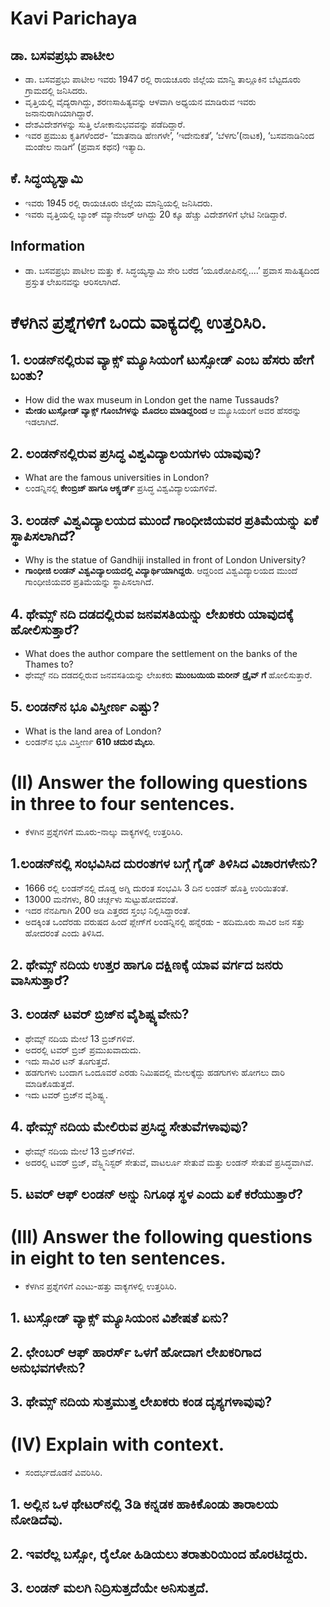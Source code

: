 # Kavi Parichaya
## ಡಾ. ಬಸವಪ್ರಭು ಪಾಟೀಲ
* ಡಾ. ಬಸವಪ್ರಭು ಪಾಟೀಲ ಇವರು 1947 ರಲ್ಲಿ ರಾಯಚೂರು ಜಿಲ್ಲೆಯ ಮಾನ್ವಿ ತಾಲ್ಲೂಕಿನ ಬೆಟ್ಟದೂರು ಗ್ರಾಮದಲ್ಲಿ ಜನಿಸಿದರು. 
* ವೃತ್ತಿಯಲ್ಲಿ ವೈದ್ಯರಾಗಿದ್ದು, ಶರಣಸಾಹಿತ್ಯವನ್ನು ಆಳವಾಗಿ ಅಧ್ಯಯನ ಮಾಡಿರುವ ಇವರು ಜನಾನುರಾಗಿಯಾಗಿದ್ದಾರೆ. 
* ದೇಶವಿದೇಶಗಳನ್ನು ಸುತ್ತಿ ಲೋಕಾನುಭವವನ್ನು ಪಡೆದಿದ್ದಾರೆ. 
* ಇವರ ಪ್ರಮುಖ ಕೃತಿಗಳೆಂದರೆ- ‘ಮಾತನಾಡಿ ಹೆಣಗಳೇ’, ‘ಇದೇನುಕತೆ’, ‘ಬೆಳಗು’(ನಾಟಕ), ‘ಬಸವನಾಡಿನಿಂದ ಮಂಡೇಲ ನಾಡಿಗೆ’ (ಪ್ರವಾಸ ಕಥನ) ಇತ್ಯಾದಿ. 

## ಕೆ. ಸಿದ್ಧಯ್ಯಸ್ವಾಮಿ 
* ಇವರು 1945 ರಲ್ಲಿ ರಾಯಚೂರು ಜಿಲ್ಲೆಯ ಮಾನ್ವಿಯಲ್ಲಿ ಜನಿಸಿದರು. 
* ಇವರು ವೃತ್ತಿಯಲ್ಲಿ ಬ್ಯಾಂಕ್ ಮ್ಯಾನೇಜರ್ ಆಗಿದ್ದು 20 ಕ್ಕೂ ಹೆಚ್ಚು ವಿದೇಶಗಳಿಗೆ ಭೇಟಿ ನೀಡಿದ್ದಾರೆ. 

## Information
* ಡಾ. ಬಸವಪ್ರಭು ಪಾಟೀಲ  ಮತ್ತು ಕೆ. ಸಿದ್ಧಯ್ಯಸ್ವಾಮಿ ಸೇರಿ ಬರೆದ ‘ಯೂರೋಪಿನಲ್ಲಿ....’ ಪ್ರವಾಸ ಸಾಹಿತ್ಯದಿಂದ ಪ್ರಸ್ತುತ ಲೇಖನವನ್ನು ಆರಿಸಲಾಗಿದೆ.

# ಕೆಳಗಿನ ಪ್ರಶ್ನೆಗಳಿಗೆ ಒಂದು ವಾಕ್ಯದಲ್ಲಿ ಉತ್ತರಿಸಿರಿ. 

## 1. ಲಂಡನ್‍ನಲ್ಲಿರುವ ವ್ಯಾಕ್ಸ್ ಮ್ಯೂಸಿಯಂಗೆ ಟುಸ್ಸೋಡ್ ಎಂಬ ಹೆಸರು ಹೇಗೆ ಬಂತು?
* How did the wax museum in London get the name Tussauds?
* **ಮೇಡಂ ಟುಸ್ಸೋಡ್ ವ್ಯಾಕ್ಸ್ ಗೊಂಬೆಗಳನ್ನು ಮೊದಲು ಮಾಡಿದ್ದರಿಂದ** ಆ ಮ್ಯೂಸಿಯಂಗೆ ಅವರ ಹೆಸರನ್ನು ಇಡಲಾಗಿದೆ.

## 2. ಲಂಡನ್‍ನಲ್ಲಿರುವ ಪ್ರಸಿದ್ಧ ವಿಶ್ವವಿದ್ಯಾಲಯಗಳು ಯಾವುವು?
* What are the famous universities in London?
* ಲಂಡನ್ನಿನಲ್ಲಿ **ಕೇಂಬ್ರಿಜ್ ಹಾಗೂ ಆಕ್ಸ್ಫರ್ಡ್** ಪ್ರಸಿದ್ಧ ವಿಶ್ವವಿದ್ಯಾಲಯಗಳಿವೆ. 

## 3. ಲಂಡನ್ ವಿಶ್ವವಿದ್ಯಾಲಯದ ಮುಂದೆ ಗಾಂಧೀಜಿಯವರ ಪ್ರತಿಮೆಯನ್ನು ಏಕೆ ಸ್ಥಾಪಿಸಲಾಗಿದೆ?
* Why is the statue of Gandhiji installed in front of London University?
* **ಗಾಂಧೀಜಿ ಲಂಡನ್ ವಿಶ್ವವಿದ್ಯಾಲಯದಲ್ಲಿ ವಿದ್ಯಾರ್ಥಿಯಾಗಿದ್ದರು**. ಆದ್ದರಿಂದ ವಿಶ್ವವಿದ್ಯಾಲಯದ ಮುಂದೆ ಗಾಂಧೀಜಿಯವರ ಪ್ರತಿಮೆಯನ್ನು ಸ್ಥಾಪಿಸಲಾಗಿದೆ.

## 4. ಥೇಮ್ಸ್ ನದಿ ದಡದಲ್ಲಿರುವ ಜನವಸತಿಯನ್ನು ಲೇಖಕರು ಯಾವುದಕ್ಕೆ ಹೋಲಿಸುತ್ತಾರೆ?
* What does the author compare the settlement on the banks of the Thames to? 
* ಥೇಮ್ಸ್ ನದಿ ದಡದಲ್ಲಿರುವ ಜನವಸತಿಯನ್ನು ಲೇಖಕರು **ಮುಂಬಯಿಯ ಮರೀನ್ ಡ್ರೈವ್ ಗೆ** ಹೋಲಿಸುತ್ತಾರೆ.

## 5. ಲಂಡನ್‍ನ ಭೂ ವಿಸ್ತೀರ್ಣ ಎಷ್ಟು?
* What is the land area of London?
* ಲಂಡನ್‍ನ ಭೂ ವಿಸ್ತೀರ್ಣ **610 ಚದುರ ಮೈಲು**.

# (II) Answer the following questions in three to four sentences.
* ಕೆಳಗಿನ ಪ್ರಶ್ನೆಗಳಿಗೆ ಮೂರು-ನಾಲ್ಕು ವಾಕ್ಯಗಳಲ್ಲಿ ಉತ್ತರಿಸಿರಿ.

## 1.ಲಂಡನ್‍ನಲ್ಲಿ ಸಂಭವಿಸಿದ ದುರಂತಗಳ ಬಗ್ಗೆ ಗೈಡ್ ತಿಳಿಸಿದ ವಿಚಾರಗಳೇನು?
* 1666 ರಲ್ಲಿ ಲಂಡನ್‌ನಲ್ಲಿ ದೊಡ್ಡ ಅಗ್ನಿ ದುರಂತ ಸಂಭವಿಸಿ 3 ದಿನ ಲಂಡನ್ ಹೊತ್ತಿ ಉರಿಯಿತಂತೆ. 
* 13000 ಮನೆಗಳು, 80 ಚರ್ಚ್ಗಳು ಸುಟ್ಟುಹೋದವಂತೆ. 
* ಇದರ ನೆನಪಿಗಾಗಿ 200 ಅಡಿ ಎತ್ತರದ ಸ್ತಂಭ ನಿಲ್ಲಿಸಿದ್ದಾರಂತೆ. 
* ಅದಕ್ಕಿಂತ ಒಂದೆರಡು ವರುಷದ ಹಿಂದೆ ಪ್ಲೇಗ್‌ಗೆ ಲಂಡನ್ನಿನಲ್ಲಿ ಹನ್ನೆರಡು - ಹದಿಮೂರು ಸಾವಿರ ಜನ ಸತ್ತು ಹೋದರಂತೆ ಎಂದು ತಿಳಿಸಿದ.

## 2. ಥೇಮ್ಸ್ ನದಿಯ ಉತ್ತರ ಹಾಗೂ ದಕ್ಷಿಣಕ್ಕೆ ಯಾವ ವರ್ಗದ ಜನರು ವಾಸಿಸುತ್ತಾರೆ?

## 3. ಲಂಡನ್ ಟವರ್ ಬ್ರಿಜ್‍ನ ವೈಶಿಷ್ಟ್ಯವೇನು?
* ಥೇಮ್ಸ್ ನದಿಯ ಮೇಲೆ 13 ಬ್ರಿಜ್‌ಗಳಿವೆ. 
* ಅದರಲ್ಲಿ ಟವರ್ ಬ್ರಿಜ್ ಪ್ರಮುಖವಾದುದು. 
* ಇದು ಸಾವಿರ ಟನ್ ತೂಗುತ್ತದೆ. 
* ಹಡಗುಗಳು ಬಂದಾಗ ಒಂದೂವರೆ ಎರಡು ನಿಮಿಷದಲ್ಲಿ ಮೇಲಕ್ಕೆದ್ದು ಹಡಗುಗಳು ಹೋಗಲು ದಾರಿ ಮಾಡಿಕೊಡುತ್ತದೆ.
* ಇದು ಟವರ್ ಬ್ರಿಜ್‍ನ ವೈಶಿಷ್ಟ್ಯ.

## 4. ಥೇಮ್ಸ್ ನದಿಯ ಮೇಲಿರುವ ಪ್ರಸಿದ್ಧ ಸೇತುವೆಗಳಾವುವು?
* ಥೇಮ್ಸ್ ನದಿಯ ಮೇಲೆ 13 ಬ್ರಿಜ್‌ಗಳಿವೆ. 
* ಅದರಲ್ಲಿ ಟವರ್ ಬ್ರಿಜ್, ವೆಸ್ಟ್ಮಿನಿಸ್ಟರ್ ಸೇತುವೆ, ವಾಟರ್ಲೂ ಸೇತುವೆ ಮತ್ತು ಲಂಡನ್ ಸೇತುವೆ ಪ್ರಸಿದ್ಧವಾಗಿವೆ. 

## 5. ಟವರ್ ಆಫ್ ಲಂಡನ್ ಅನ್ನು ನಿಗೂಢ ಸ್ಥಳ ಎಂದು ಏಕೆ ಕರೆಯುತ್ತಾರೆ?

# (III) Answer the following questions in eight to ten sentences.
* ಕೆಳಗಿನ ಪ್ರಶ್ನೆಗಳಿಗೆ ಎಂಟು-ಹತ್ತು ವಾಕ್ಯಗಳಲ್ಲಿ ಉತ್ತರಿಸಿರಿ.
## 1. ಟುಸ್ಸೋಡ್ ವ್ಯಾಕ್ಸ್ ಮ್ಯೂಸಿಯಂನ ವಿಶೇಷತೆ ಏನು?
## 2. ಛೇಂಬರ್ ಆಫ್ ಹಾರರ್ಸ್ ಒಳಗೆ ಹೋದಾಗ ಲೇಖಕರಿಗಾದ ಅನುಭವಗಳೇನು?
## 3. ಥೇಮ್ಸ್ ನದಿಯ ಸುತ್ತಮುತ್ತ ಲೇಖಕರು ಕಂಡ ದೃಶ್ಯಗಳಾವುವು?

# (IV) Explain with context.
* ಸಂದರ್ಭದೊಡನೆ ವಿವರಿಸಿರಿ.
## 1. ಅಲ್ಲಿನ ಒಳ ಥೇಟರ್‌ನಲ್ಲಿ 3ಡಿ ಕನ್ನಡಕ ಹಾಕಿಕೊಂಡು ತಾರಾಲಯ ನೋಡಿದೆವು.
## 2. ಇವರೆಲ್ಲ ಬಸ್ಸೋ, ರೈಲೋ ಹಿಡಿಯಲು ತರಾತುರಿಯಿಂದ ಹೊರಟಿದ್ದರು.
## 3. ಲಂಡನ್ ಮಲಗಿ ನಿದ್ರಿಸುತ್ತದೆಯೇ ಅನಿಸುತ್ತದೆ.
